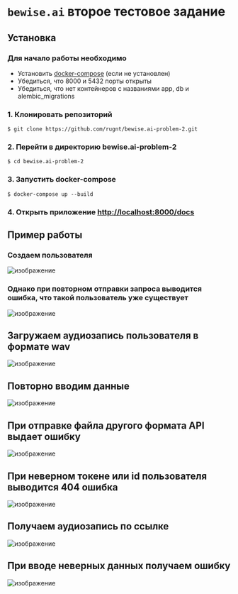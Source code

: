 # `bewise.ai` второе тестовое задание

## Установка

### Для начало работы необходимо

- Установить <a href="https://docs.docker.com/compose/install/" target="_blank">docker-compose</a> (если не установлен)
- Убедиться, что 8000 и 5432 порты открыты
- Убедиться, что нет контейнеров с названиями app, db и alembic_migrations

### 1. Клонировать репозиторий

    $ git clone https://github.com/rugnt/bewise.ai-problem-2.git

### 2. Перейти в директорию bewise.ai-problem-2

    $ cd bewise.ai-problem-2

### 3. Запустить docker-compose

    $ docker-compose up --build

### 4. Открыть приложение <a href="http://localhost:8000/docs" target="_blank"> http://localhost:8000/docs </a>


## Пример работы


### Создаем пользователя

![изображение](https://github.com/rugnt/bewise.ai-problem-2/assets/93862774/981afef4-faf5-48c2-a1a1-2ae5ee6608d7)

### Однако при повторном отправки запроса выводится ошибка, что такой пользователь уже существует

![изображение](https://github.com/rugnt/bewise.ai-problem-2/assets/93862774/bb36e987-226e-4b60-8ebe-1bf185f5cfaf)

## Загружаем аудиозапись пользователя в формате wav

![изображение](https://github.com/rugnt/bewise.ai-problem-2/assets/93862774/851dc823-c699-4bfe-8301-6a31bc434a6c)

## Повторно вводим данные

![изображение](https://github.com/rugnt/bewise.ai-problem-2/assets/93862774/32273d2e-39d7-4442-8aef-3316fee0464b)

## При отправке файла другого формата API выдает ошибку

![изображение](https://github.com/rugnt/bewise.ai-problem-2/assets/93862774/34646015-81a8-4798-8d6d-277e8497c05a)

## При неверном токене или id пользователя выводится 404 ошибка

![изображение](https://github.com/rugnt/bewise.ai-problem-2/assets/93862774/57b6ee4a-4ba8-4859-9952-687e58f1e8d2)

## Получаем аудиозапись по ссылке

![изображение](https://github.com/rugnt/bewise.ai-problem-2/assets/93862774/43d99884-13e7-42fa-80a4-a25886f1024e)

## При вводе неверных данных получаем ошибку

![изображение](https://github.com/rugnt/bewise.ai-problem-2/assets/93862774/8b2a2914-5d45-4fa7-9d53-d6eeeaa7262e)




